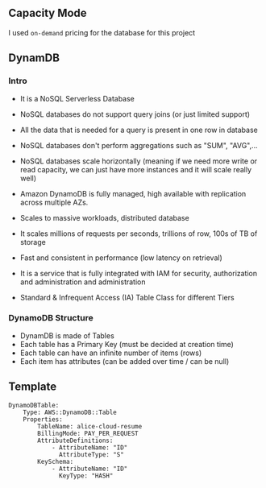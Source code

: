 ## Capacity Mode

I used `on-demand` pricing for the database for this project

## DynamDB

### Intro
- It is a NoSQL Serverless Database 
- NoSQL databases do not support query joins (or just limited support)
- All the data that is needed for a query is present in one row in database
- NoSQL databases don't perform aggregations such as "SUM", "AVG",...
- NoSQL databases scale horizontally (meaning if we need more write or read capacity, we can just have more instances and it will scale really well)

- Amazon DynamoDB is fully managed, high available with replication across multiple AZs.

- Scales to massive workloads, distributed database
- It scales millions of requests per seconds, trillions of row, 100s of TB of storage
- Fast and consistent in performance (low latency on retrieval)
- It is a service that is fully integrated with IAM for security, authorization and administration and administration
- Standard & Infrequent Access (IA) Table Class for different Tiers

### DynamoDB Structure

- DynamDB is made of Tables
- Each table has a Primary Key (must be decided at creation time)
- Each table can have an infinite number of items (rows)
- Each item has attributes (can be added over time / can be null)


## Template

    DynamoDBTable:
        Type: AWS::DynamoDB::Table
        Properties:
            TableName: alice-cloud-resume
            BillingMode: PAY_PER_REQUEST
            AttributeDefinitions:
                - AttributeName: "ID"
                  AttributeType: "S"
            KeySchema:
                - AttributeName: "ID"
                  KeyType: "HASH"

